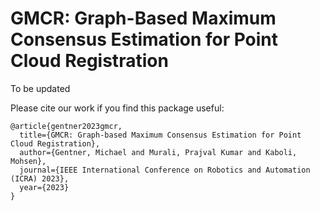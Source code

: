 # GMCR: Graph-Based Maximum Consensus Estimation for Point Cloud Registration

To be updated

Please cite our work if you find this package useful:
```
@article{gentner2023gmcr,
  title={GMCR: Graph-based Maximum Consensus Estimation for Point Cloud Registration},
  author={Gentner, Michael and Murali, Prajval Kumar and Kaboli, Mohsen},
  journal={IEEE International Conference on Robotics and Automation (ICRA) 2023},
  year={2023}
}
```
